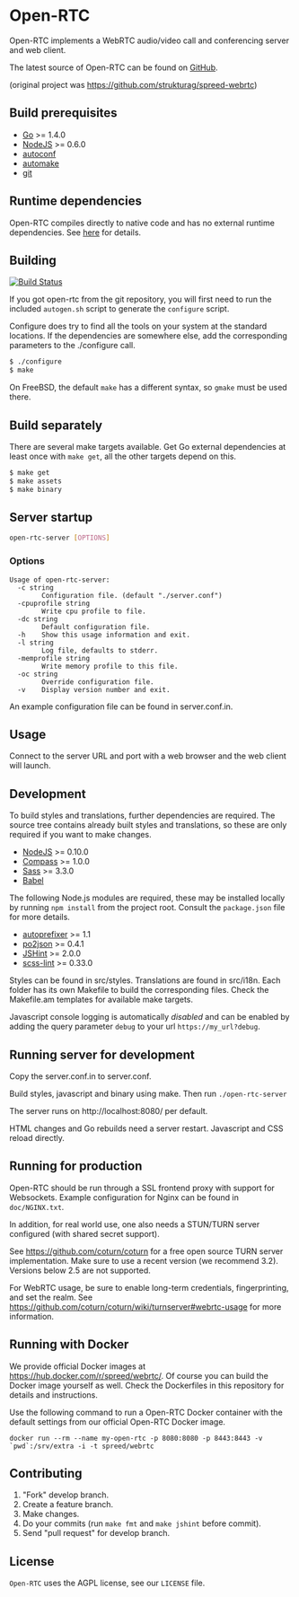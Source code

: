 Open-RTC
===================

Open-RTC implements a WebRTC audio/video call and conferencing server
and web client.

The latest source of Open-RTC can be found on [GitHub](https://github.com/wargio/open-rtc).

(original project was https://github.com/strukturag/spreed-webrtc)

## Build prerequisites

  - [Go](http://golang.org) >= 1.4.0
  - [NodeJS](http://nodejs.org/) >= 0.6.0
  - [autoconf](http://www.gnu.org/software/autoconf/)
  - [automake](http://www.gnu.org/software/automake/)
  - [git](https://git-scm.com/)


## Runtime dependencies

Open-RTC compiles directly to native code and has no
external runtime dependencies. See [here](http://golang.org/doc/faq#How_is_the_run_time_support_implemented)
for details.


## Building

[![Build Status](https://travis-ci.org/wargio/open-rtc.png?branch=master)](https://travis-ci.org/wargio/open-rtc)

If you got open-rtc from the git repository, you will first need
to run the included `autogen.sh` script to generate the `configure`
script.

Configure does try to find all the tools on your system at the standard
locations. If the dependencies are somewhere else, add the corresponding
parameters to the ./configure call.

```bash
$ ./configure
$ make
  ```

On FreeBSD, the default `make` has a different syntax, so `gmake` must be used
there.


## Build separately

There are several make targets available. Get Go external dependencies at
least once with ``make get``, all the other targets depend on this.

```bash
$ make get
$ make assets
$ make binary
```


## Server startup

```bash
open-rtc-server [OPTIONS]
```

### Options

```
Usage of open-rtc-server:
  -c string
        Configuration file. (default "./server.conf")
  -cpuprofile string
        Write cpu profile to file.
  -dc string
        Default configuration file.
  -h    Show this usage information and exit.
  -l string
        Log file, defaults to stderr.
  -memprofile string
        Write memory profile to this file.
  -oc string
        Override configuration file.
  -v    Display version number and exit.
```

An example configuration file can be found in server.conf.in.


## Usage

Connect to the server URL and port with a web browser and the
web client will launch.


## Development

To build styles and translations, further dependencies are required.
The source tree contains already built styles and translations, so
these are only required if you want to make changes.

  - [NodeJS](http://nodejs.org/) >= 0.10.0
  - [Compass](http://compass-style.org/) >= 1.0.0
  - [Sass](http://sass-lang.com/) >= 3.3.0
  - [Babel](http://babel.pocoo.org/)

The following Node.js modules are required, these may be installed
locally by running `npm install` from the project root. Consult the
`package.json` file for more details.

  - [autoprefixer](https://www.npmjs.org/package/autoprefixer) >= 1.1
  - [po2json](https://github.com/mikeedwards/po2json) >= 0.4.1
  - [JSHint](http://www.jshint.com/) >= 2.0.0
  - [scss-lint](https://github.com/causes/scss-lint) >= 0.33.0

Styles can be found in src/styles. Translations are found in src/i18n.
Each folder has its own Makefile to build the corresponding files. Check the
Makefile.am templates for available make targets.

Javascript console logging is automatically _disabled_ and can be enabled by
adding the query parameter `debug` to your url `https://my_url?debug`.


## Running server for development

Copy the server.conf.in to server.conf.

Build styles, javascript and binary using make. Then run
``./open-rtc-server``

The server runs on http://localhost:8080/ per default.

HTML changes and Go rebuilds need a server restart. Javascript
and CSS reload directly.


## Running for production

Open-RTC should be run through a SSL frontend proxy with
support for Websockets. Example configuration for Nginx can be
found in `doc/NGINX.txt`.

In addition, for real world use, one also needs a STUN/TURN server
configured (with shared secret support).

See https://github.com/coturn/coturn for a free
open source TURN server implementation. Make sure to use a recent
version (we recommend 3.2). Versions below 2.5 are not supported.

For WebRTC usage, be sure to enable long-term credentials,
fingerprinting, and set the realm. See
https://github.com/coturn/coturn/wiki/turnserver#webrtc-usage
for more information.


## Running with Docker

We provide official Docker images at https://hub.docker.com/r/spreed/webrtc/. Of
course you can build the Docker image yourself as well. Check the Dockerfiles in
this repository for details and instructions.

Use the following command to run a Open-RTC Docker container with the
default settings from our official Open-RTC Docker image.

```
docker run --rm --name my-open-rtc -p 8080:8080 -p 8443:8443 -v `pwd`:/srv/extra -i -t spreed/webrtc
```

## Contributing

1. "Fork" develop branch.
2. Create a feature branch.
3. Make changes.
4. Do your commits (run ``make fmt`` and ``make jshint`` before commit).
5. Send "pull request" for develop branch.


## License

`Open-RTC` uses the AGPL license, see our `LICENSE` file.
